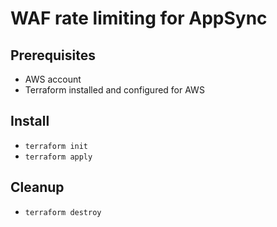 # WAF rate limiting for AppSync

## Prerequisites

* AWS account
* Terraform installed and configured for AWS

## Install

* ```terraform init```
* ```terraform apply```

## Cleanup

* ```terraform destroy```

